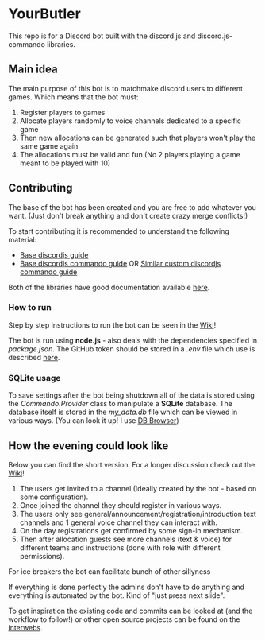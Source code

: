 # YourButler
This repo is for a Discord bot built with the discord.js and discord.js-commando libraries. 

## Main idea
The main purpose of this bot is to matchmake discord users to different games. Which means that the bot must:
1. Register players to games
2. Allocate players randomly to voice channels dedicated to a specific game
3. Then new allocations can be generated such that players won't play the same game again
4. The allocations must be valid and fun (No 2 players playing a game meant to be played with 10) 

## Contributing
The base of the bot has been created and you are free to add whatever you want. (Just don't break anything and don't create crazy merge conflicts!)

To start contributing it is recommended to understand the following material:
* [Base discordjs guide](https://discordjs.guide/)
* [Base discordjs commando guide](https://discordjs.guide/commando/) OR [Similar custom discordjs commando guide](https://dragonfire535.gitbooks.io/discord-js-commando-beginners-guide/content/getting-started.html)

Both of the libraries have good documentation available [here](https://discord.js.org/#/docs/main/stable/general/welcome).

### How to run
Step by step instructions to run the bot can be seen in the [Wiki](https://github.com/KasparMatas/YourButler/wiki)!

The bot is run using **node.js** - also deals with the dependencies specified in *package.json*. The GitHub token should be stored in a *.env* file which use is described [here](https://github.com/AnIdiotsGuide/discordjs-bot-guide/blob/master/other-guides/env-files.md).

### SQLite usage

To save settings after the bot being shutdown all of the data is stored using the *Commando.Provider* class to manipulate a **SQLite** database. The database itself is stored in the *my_data.db* file which can be viewed in various ways. (You can look it up! I use [DB Browser](https://sqlitebrowser.org/))

## How the evening could look like
Below you can find the short version. For a longer discussion check out the [Wiki](https://github.com/KasparMatas/YourButler/wiki)!

1. The users get invited to a channel (Ideally created by the bot - based on some configuration).
2. Once joined the channel they should register in various ways.
3. The users only see general/announcement/registration/introduction text channels and 1 general voice channel they can interact with.
4. On the day registrations get confirmed by some sign-in mechanism.
5. Then after allocation guests see more channels (text & voice) for different teams and instructions (done with role with different permissions).

For ice breakers the bot can facilitate bunch of other sillyness

If everything is done perfectly the admins don't have to do anything and everything is automated by the bot. Kind of "just press next slide".

To get inspiration the existing code and commits can be looked at (and the workflow to follow!) or other open source projects can be found on the [interwebs](https://github.com/topics/discord-js-commando).